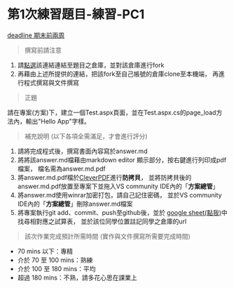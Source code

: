﻿# 第1次練習題目-練習-PC1
[deadline 期末前兩周](#)
>撰寫前請注意

1. 請[點選](https://github.com/altoliaw3/111-1PC1.git)該連結連結至題目之倉庫，並對該倉庫進行fork
2. 再藉由上述所提供的連結，把該fork至自己帳號的倉庫clone至本機端，
再進行程式撰寫與文件撰寫

> 正題

請在專案(方案)下，建立一個Test.aspx頁面，並在Test.aspx.cs的page_load方法內，輸出"Hello App"字樣。

> 補充說明 (以下各項全需滿足，才會進行評分)

1. 請將完成程式後，撰寫書面內容寫於answer.md
2. 將將該answer.md檔藉由markdown editor 顯示部分，按右鍵進行列印成pdf檔案，
檔名需為answer.md.pdf
3. 將answer.md.pdf檔於[CleverPDF](https://www.cleverpdf.com/zh-tw/encrypt-pdf)進行**防拷貝**，
並將防拷貝後的answer.md.pdf放置至專案下並拖入VS community IDE內的「**方案總管**」
4. 將answer.md使用winrar加密打包，請自己記住密碼，
並於VS community IDE內的「**方案總管**」刪除answer.md檔案
5. 將專案執行git add、commit、push至github後，並於
[google sheet(點我)](#)中找尋相對應之試算表，
並於該位同學位置註記同學之倉庫的url

>該次作業完成預計所需時間 (實作與文件撰寫所需要完成時間) 

* 70 mins 以下：專精
* 介於 70 至 100 mins：熟練
* 介於 100 至 180 mins：平均
* 超過 180 mins：不熟，請多花心思在課業上

